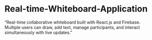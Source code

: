 # Real-time-Whiteboard-Application
“Real-time collaborative whiteboard built with React.js and Firebase. Multiple users can draw, add text, manage participants, and interact simultaneously with live updates.”

